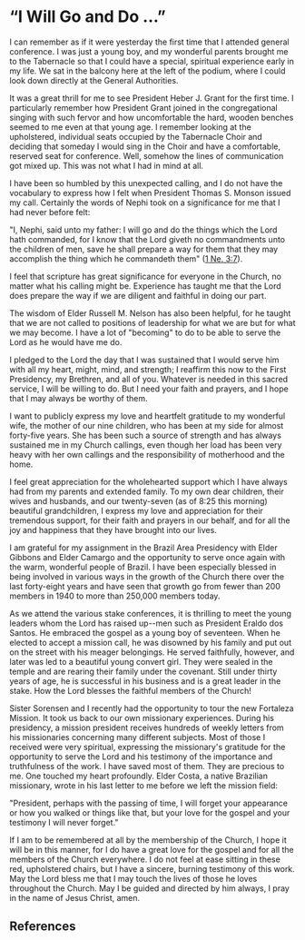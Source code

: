 # “I Will Go and Do …”

I can remember as if it were yesterday the first time that I attended general
conference. I was just a young boy, and my wonderful parents brought me to the
Tabernacle so that I could have a special, spiritual experience early in my
life. We sat in the balcony here at the left of the podium, where I could look
down directly at the General Authorities.

It was a great thrill for me to see President Heber J. Grant for the first
time. I particularly remember how President Grant joined in the congregational
singing with such fervor and how uncomfortable the hard, wooden benches seemed
to me even at that young age. I remember looking at the upholstered,
individual seats occupied by the Tabernacle Choir and deciding that someday I
would sing in the Choir and have a comfortable, reserved seat for conference.
Well, somehow the lines of communication got mixed up. This was not what I had
in mind at all.

I have been so humbled by this unexpected calling, and I do not have the
vocabulary to express how I felt when President Thomas S. Monson issued my
call. Certainly the words of Nephi took on a significance for me that I had
never before felt:

"I, Nephi, said unto my father: I will go and do the things which the Lord
hath commanded, for I know that the Lord giveth no commandments unto the
children of men, save he shall prepare a way for them that they may accomplish
the thing which he commandeth them" ([1 Ne.
3:7](/scriptures/bofm/1-ne/3.7?lang=eng#6)).

I feel that scripture has great significance for everyone in the Church, no
matter what his calling might be. Experience has taught me that the Lord does
prepare the way if we are diligent and faithful in doing our part.

The wisdom of Elder Russell M. Nelson has also been helpful, for he taught
that we are not called to positions of leadership for what we are but for what
we may become. I have a lot of "becoming" to do to be able to serve the Lord
as he would have me do.

I pledged to the Lord the day that I was sustained that I would serve him with
all my heart, might, mind, and strength; I reaffirm this now to the First
Presidency, my Brethren, and all of you. Whatever is needed in this sacred
service, I will be willing to do. But I need your faith and prayers, and I
hope that I may always be worthy of them.

I want to publicly express my love and heartfelt gratitude to my wonderful
wife, the mother of our nine children, who has been at my side for almost
forty-five years. She has been such a source of strength and has always
sustained me in my Church callings, even though her load has been very heavy
with her own callings and the responsibility of motherhood and the home.

I feel great appreciation for the wholehearted support which I have always had
from my parents and extended family. To my own dear children, their wives and
husbands, and our twenty-seven (as of 8:25 this morning) beautiful
grandchildren, I express my love and appreciation for their tremendous
support, for their faith and prayers in our behalf, and for all the joy and
happiness that they have brought into our lives.

I am grateful for my assignment in the Brazil Area Presidency with Elder
Gibbons and Elder Camargo and the opportunity to serve once again with the
warm, wonderful people of Brazil. I have been especially blessed in being
involved in various ways in the growth of the Church there over the last
forty-eight years and have seen that growth go from fewer than 200 members in
1940 to more than 250,000 members today.

As we attend the various stake conferences, it is thrilling to meet the young
leaders whom the Lord has raised up--men such as President Eraldo dos Santos.
He embraced the gospel as a young boy of seventeen. When he elected to accept
a mission call, he was disowned by his family and put out on the street with
his meager belongings. He served faithfully, however, and later was led to a
beautiful young convert girl. They were sealed in the temple and are rearing
their family under the covenant. Still under thirty years of age, he is
successful in his business and is a great leader in the stake. How the Lord
blesses the faithful members of the Church!

Sister Sorensen and I recently had the opportunity to tour the new Fortaleza
Mission. It took us back to our own missionary experiences. During his
presidency, a mission president receives hundreds of weekly letters from his
missionaries concerning many different subjects. Most of those I received were
very spiritual, expressing the missionary's gratitude for the opportunity to
serve the Lord and his testimony of the importance and truthfulness of the
work. I have saved most of them. They are precious to me. One touched my heart
profoundly. Elder Costa, a native Brazilian missionary, wrote in his last
letter to me before we left the mission field:

"President, perhaps with the passing of time, I will forget your appearance or
how you walked or things like that, but your love for the gospel and your
testimony I will never forget."

If I am to be remembered at all by the membership of the Church, I hope it
will be in this manner, for I do have a great love for the gospel and for all
the members of the Church everywhere. I do not feel at ease sitting in these
red, upholstered chairs, but I have a sincere, burning testimony of this work.
May the Lord bless me that I may touch the lives of those he loves throughout
the Church. May I be guided and directed by him always, I pray in the name of
Jesus Christ, amen.

## References

